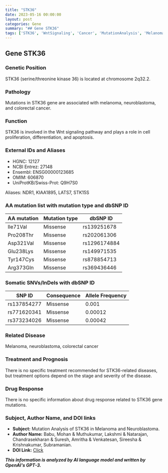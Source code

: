 ```yaml
---
title: "STK36"
date: 2023-05-16 00:00:00
layout: post
categories: Gene
summary: "## Gene STK36"
tags: ['STK36', 'WntSignaling', 'Cancer', 'MutationAnalysis', 'Melanoma', 'Neuroblastoma', 'ColorectalCancer', 'TreatmentOptions']
---
```


## Gene STK36

### Genetic Position
STK36 (serine/threonine kinase 36) is located at chromosome 2q32.2.

### Pathology 
Mutations in STK36 gene are associated with melanoma, neuroblastoma, and colorectal cancer.

### Function  
STK36 is involved in the Wnt signaling pathway and plays a role in cell proliferation, differentiation, and apoptosis.

### External IDs and Aliases
- HGNC: 12127
- NCBI Entrez: 27148
- Ensembl: ENSG00000123685
- OMIM: 606870
- UniProtKB/Swiss-Prot: Q9H7S0

Aliases: NDR1, KIAA1895, LATS7, STK15S

### AA mutation list with mutation type and dbSNP ID
|AA mutation|Mutation type|dbSNP ID|
|---|---|---|
|Ile71Val|Missense|rs139251678|
|Pro208Thr|Missense|rs202061306|
|Asp321Val|Missense|rs1296174884|
|Glu238Lys|Missense|rs149971535|
|Tyr147Cys|Missense|rs878854713|
|Arg373Gln|Missense|rs369436446|

### Somatic SNVs/InDels with dbSNP ID
|SNP ID|Consequence|Allele Frequency|
|---|---|---|
|rs137854277|Missense|0.001|
|rs771620341|Missense|0.00012|
|rs373234026|Missense|0.00042|

### Related Disease
Melanoma, neuroblastoma, colorectal cancer

### Treatment and Prognosis
There is no specific treatment recommended for STK36-related diseases, but treatment options depend on the stage and severity of the disease.

### Drug Response
There is no specific information about drug response related to STK36 gene mutations.

### Subject, Author Name, and DOI links
- **Subject:** Mutation Analysis of STK36 in Melanoma and Neuroblastoma. 
- **Author Name:** Babu, Mohan & Muthukumar, Lakshmi & Natarajan, Chandrasekharan & Suresh, Amritha & Venkatesan, Sireesha & Krishnakumar, Subramanian. 
- **DOI Link:** [Click](https://doi.org/10.2139/ssrn.1876478)

**_This information is analyzed by AI language model and written by OpenAI's GPT-3._**